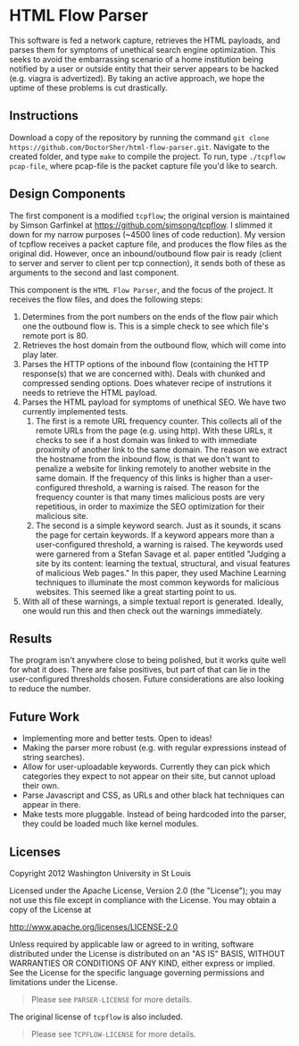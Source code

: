 # HTML Flow Parser #

This software is fed a network capture, retrieves the HTML payloads, and 
parses them for symptoms of unethical search engine optimization.  This 
seeks to avoid the embarrassing scenario of a home institution being 
notified by a user or outside entity that their server appears to be hacked 
(e.g. viagra is advertized).  By taking an active approach, we hope the 
uptime of these problems is cut drastically.

## Instructions ##
Download a copy of the repository by running the command 
`git clone https://github.com/DoctorSher/html-flow-parser.git`.  Navigate 
to the created folder, and type `make` to compile the project.  To 
run, type `./tcpflow pcap-file`, where pcap-file is the packet capture 
file you'd like to search.

## Design Components ##
The first component is a modified `tcpflow`; the original version is 
maintained by Simson Garfinkel at https://github.com/simsong/tcpflow. I 
slimmed it down for my narrow purposes (~4500 lines of code reduction).  My 
version of tcpflow receives a packet capture file, and produces the 
flow files as the original did.  However, once an inbound/outbound flow 
pair is ready (client to server and server to client per tcp connection), 
it sends both of these as arguments to the second and last component.

This component is the `HTML Flow Parser`, and the focus of the project.  It 
receives the flow files, and does the following steps:

1. Determines from the port numbers on the ends of the flow pair which one 
the outbound flow is.  This is a simple check to see which file's remote port is 80.  
2. Retrieves the host domain from the outbound flow, which will come into
play later.
3. Parses the HTTP options of the inbound flow (containing the HTTP 
response(s) that we are concerned with). Deals with chunked and compressed
sending options.  Does whatever recipe of instrutions it needs to retrieve 
the HTML payload.
4. Parses the HTML payload for symptoms of unethical SEO.  We have two
currently implemented tests.  
    1. The first is a remote URL frequency counter. This collects all of 
the remote URLs from the page (e.g. using http). With these URLs, it 
checks to see if a host domain was linked to with immediate proximity of 
another link to the same domain. The reason we extract the hostname from 
the inbound flow, is that we don't want to penalize a website for linking 
remotely to another website in the same domain.  If the frequency of this 
links is higher than a user-configured threshold, a warning is raised.  The 
reason for the frequency counter is that many times malicious posts are 
very repetitious, in order to maximize the SEO optimization for their 
malicious site.
    2. The second is a simple keyword search.  Just as it sounds, it scans the 
page for certain keywords.  If a keyword appears more than a user-configured
threshold, a warning is raised. The keywords used were garnered from a Stefan
Savage et al. paper entitled "Judging a site by its content: learning the textual, 
structural, and visual features of malicious Web pages."  In this paper, they 
used Machine Learning techniques to illuminate the most common keywords for 
malicious websites.  This seemed like a great starting point to us.
5. With all of these warnings, a simple textual report is generated. Ideally,
one would run this and then check out the warnings immediately.  

## Results ##
The program isn't anywhere close to being polished, but it works quite well
for what it does. There are false positives, but part of that can lie in the
user-configured thresholds chosen.  Future considerations are also looking
to reduce the number. 

## Future Work ##
 - Implementing more and better tests. Open to ideas!
 - Making the parser more robust (e.g. with regular expressions instead of
string searches).  
 - Allow for user-uploadable keywords. Currently they can pick which categories
they expect to not appear on their site, but cannot upload their own.
 - Parse Javascript and CSS, as URLs and other black hat techniques can appear
in there.
 - Make tests more pluggable.  Instead of being hardcoded into the parser,
they could be loaded much like kernel modules. 

## Licenses ##
Copyright 2012 Washington University in St Louis

Licensed under the Apache License, Version 2.0 (the "License");
you may not use this file except in compliance with the License.
You may obtain a copy of the License at

   http://www.apache.org/licenses/LICENSE-2.0

Unless required by applicable law or agreed to in writing, software
distributed under the License is distributed on an "AS IS" BASIS,
WITHOUT WARRANTIES OR CONDITIONS OF ANY KIND, either express or implied.
See the License for the specific language governing permissions and
limitations under the License.

> Please see `PARSER-LICENSE` for more details.

The original license of `tcpflow` is also included.

> Please see `TCPFLOW-LICENSE` for more details.